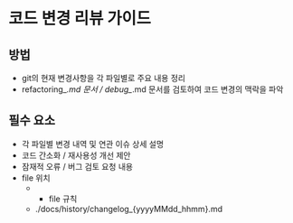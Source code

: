 # 코드 변경 리뷰 가이드

## 방법

- git의 현재 변경사항을 각 파일별로 주요 내용 정리
- refactoring_*.md 문서 / debug_*.md 문서를 검토하여 코드 변경의 맥락을 파악

## 필수 요소

- 각 파일별 변경 내역 및 연관 이슈 상세 설명
- 코드 간소화 / 재사용성 개선 제안
- 잠재적 오류 / 버그 검토 요청 내용
- file 위치
  - - file 규칙
  - ./docs/history/changelog_{yyyyMMdd_hhmm}.md